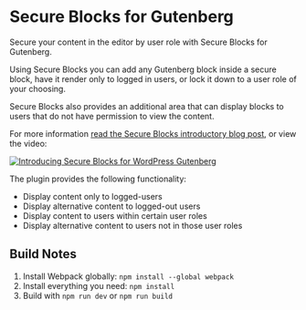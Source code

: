 # Secure Blocks for Gutenberg

Secure your content in the editor by user role with Secure Blocks for Gutenberg.

Using Secure Blocks you can add any Gutenberg block inside a secure block, have it render only to logged in users, or lock it down to a user role of your choosing.

Secure Blocks also provides an additional area that can display blocks to users that do not have permission to view the content.

For more information [read the Secure Blocks introductory blog post](https://mwatson.co.uk/introducing-secure-blocks-for-wordpress-gutenberg/), or view the video:

[![Introducing Secure Blocks for WordPress Gutenberg](https://img.youtube.com/vi/fXGPeWo_nzg/0.jpg)](https://youtu.be/fXGPeWo_nzg)

The plugin provides the following functionality:

- Display content only to logged-users
- Display alternative content to logged-out users
- Display content to users within certain user roles
- Display alternative content to users not in those user roles

## Build Notes

1. Install Webpack globally: `npm install --global webpack`
2. Install everything you need: `npm install`
3. Build with `npm run dev` or `npm run build`
